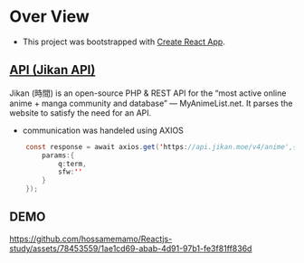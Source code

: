 # Over View

* This project was bootstrapped with [Create React App](https://github.com/facebook/create-react-app).


## [API (Jikan API)](https://github.com/jikan-me/jikan)

Jikan (時間) is an open-source PHP & REST API for the “most active online anime + manga community and database” — MyAnimeList.net. It parses the website to satisfy the need for an API.


* communication was handeled using AXIOS
```java
    const response = await axios.get('https://api.jikan.moe/v4/anime',{
        params:{
            q:term,
            sfw:''
        }
    });
```

## DEMO





https://github.com/hossamemamo/Reactjs-study/assets/78453559/1ae1cd69-abab-4d91-97b1-fe3f81ff836d

